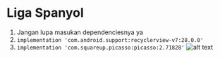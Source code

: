 # Liga Spanyol
1. Jangan lupa masukan dependenciesnya ya
2. `implementation 'com.android.support:recyclerview-v7:28.0.0'`
3. `implementation 'com.squareup.picasso:picasso:2.71828'`
![alt text](https://github.com/ilhamrazk/Liga-Spanyol/627938.jpg "Logo Title Text 1")
